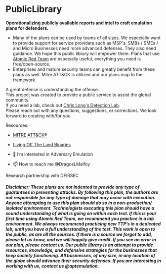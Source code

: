 # PublicLibrary
<b>Operationalizing publicly available reports and intel to craft emulation plans for defenders. </b>
- Many of the plans can be used by teams of all sizes. We especially want to provide support for service providers such as MSP's. SMBs / SMEs / and Micro Businesses need more advanced defenses. They also need guidance. We hope this public library will empower them. Plans that use [Atomic Red Team](https://github.com/redcanaryco/atomic-red-team "Atomic Red   Team Github") are especially useful, everything you need is free/open-source. 
- Enterprises and mature security teams can greatly benefit from these plans as well.
Mitre ATT&CK is utilized and our plans map to the framework.

A great defense is understanding the offense. <br>
This project was created to provide a public service to assist the global community. 
<br>If you need a lab, check out [Chris Long's Detection Lab](https://github.com/clong/DetectionLab "Detection Lab"). </br>
Please reach out with any questions, suggestions, or corrections.
We look forward to creating with/for you. 

Resources: 
- [MITRE ATT&CK®](https://attack.mitre.org/)
- [Living Off The Land Binaries](https://lolbas-project.github.io/)

- 👀 I’m interested in Adversary Emulation
- 📫 How to reach me @DragosLMalfoy

Research partnership with DFIRSEC

<h5> Disclaimer: These plans are not indented to provide any type of guarantees in preventing attacks. By following this plan, the authors are not responsible for any type of damage that may occur with execution. Anyone attempting to use this plan should do so in a non-production/ isolated environment. Technologists executing this plan should have a sound understanding of what is going on within each test. If this is your first time using Atomic Red Team, we recommend you practice in a lab environment. We always recommend practicing new TTP’s in a dedicated lab, until you have a full understanding of the test.  This work is open to the public, as are all the sources. If there is a source we forgot to add, please let us know, and we will happily give credit. If you see an error in our plan, please contact us. Our public library is an attempt to provide resources, knowledge, and defensive strategies for the businesses that keep society functioning. All businesses, of any size, in any location of the globe should advance their security defenses. If you are interesting in working with us, contact us @aptemulation. </h5>
